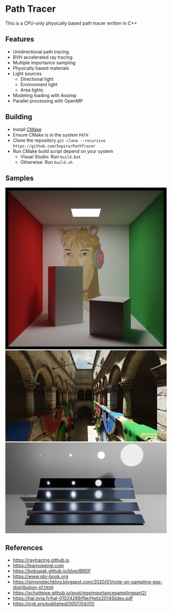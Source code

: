 # Path Tracer

This is a CPU-only physically based path tracer written in C++

## Features
- Unidirectional path tracing
- BVH accelerated ray tracing
- Multiple importance sampling
- Physically based materials
- Light sources
  - Directional light
  - Environment light
  - Area lights
- Modeling loading with Assimp
- Parallel processing with OpenMP

## Building
- Install [CMake](https://cmake.org/install/)
- Ensure CMake is in the system `PATH`
- Clone the repository `git clone --recursive https://github.com/Sopiro/PathTracer`
- Run CMake build script depend on your system
  - Visual Studio: Run `build.bat`
  - Otherwise: Run `build.sh`

## Samples
![CornellBox](.github/image/render_1000x1000_s1024_d2147483647_t327.607s.png)
![Sponza](.github/image/render_1920x1080_s1024_d2147483647_t5748.86s.png)
![MIS](.github/image/render_1920x1080_s128_d2147483647_t191.966s.png)

## References
- https://raytracing.github.io
- https://learnopengl.com
- https://boksajak.github.io/blog/BRDF
- https://www.pbr-book.org
- https://simonstechblog.blogspot.com/2020/01/note-on-sampling-ggx-distribution-of.html
- https://schuttejoe.github.io/post/ggximportancesamplingpart2/
- https://hal.inria.fr/hal-01024289/file/Heitz2014Slides.pdf
- https://jcgt.org/published/0007/04/01/

